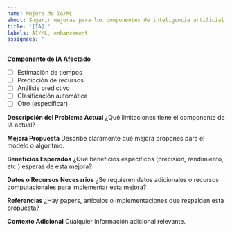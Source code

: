 ```yaml
---
name: Mejora de IA/ML
about: Sugerir mejoras para los componentes de inteligencia artificial
title: '[IA] '
labels: AI/ML, enhancement
assignees: ''
---
```


**Componente de IA Afectado**

-   [ ] Estimación de tiempos
-   [ ] Predicción de recursos
-   [ ] Análisis predictivo
-   [ ] Clasificación automática
-   [ ] Otro (especificar)

**Descripción del Problema Actual**
¿Qué limitaciones tiene el componente de IA actual?

**Mejora Propuesta**
Describe claramente qué mejora propones para el modelo o algoritmo.

**Beneficios Esperados**
¿Qué beneficios específicos (precisión, rendimiento, etc.) esperas de esta mejora?

**Datos o Recursos Necesarios**
¿Se requieren datos adicionales o recursos computacionales para implementar esta mejora?

**Referencias**
¿Hay papers, artículos o implementaciones que respalden esta propuesta?

**Contexto Adicional**
Cualquier información adicional relevante.
